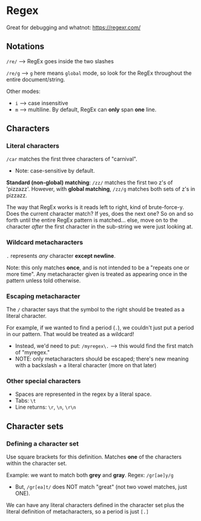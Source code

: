 # Regex

Great for debugging and whatnot: https://regexr.com/ 

## Notations

`/re/` --> RegEx goes inside the two slashes

`/re/g` --> `g` here means `global` mode, so look for the RegEx throughout the entire document/string.

Other modes:
- `i` --> case insensitive
- `m` --> multiline. By default, RegEx can **only** span **one** line. 

## Characters
### Literal characters
`/car` matches the first three characters of "carnival". 
- Note: case-sensitive by default. 

**Standard (non-global) matching**: `/zz/` matches the first two z's of 'pizzazz'. However, with **global matching**, `/zz/g` matches both sets of z's in pizzazz.

The way that RegEx works is it reads left to right, kind of brute-force-y. Does the current character match? If yes, does the next one? So on and so forth until the entire RegEx pattern is matched... else, move on to the character *after* the first character in the sub-string we were just looking at. 

### Wildcard metacharacters
`.` represents *any* character **except newline**. 

Note: this only matches **once**, and is not intended to be a "repeats one or more time". Any metacharacter given is treated as appearing once in the pattern unless told otherwise. 

### Escaping metacharacter
The `/` character says that the symbol to the right should be treated as a literal character. 

For example, if we wanted to find a period (`.`), we couldn't just put a period in our pattern. That would be treated as a wildcard! 
- Instead, we'd need to put: `/myregex\.` --> this would find the first match of "myregex."
- NOTE: only metacharacters should be escaped; there's new meaning with a backslash + a literal character (more on that later)

### Other special characters
- Spaces are represented in the regex by a literal space. 
- Tabs: `\t`
- Line returns: `\r`, `\n`, `\r\n`

## Character sets
### Defining a character set
Use square brackets for this definition. Matches **one** of the characters within the character set. 

Example: we want to match both **grey** and **gray**. Regex: `/gr[ae]y/g`
- But, `/gr[ea]t/` does NOT match "great" (not two vowel matches, just ONE). 

We can have any literal characters defined in the character set plus the literal definition of metacharacters, so a period is just `[.]`